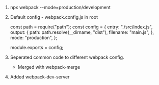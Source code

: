 1. npx webpack --mode=production/development

2. Default config - webpack.config.js in root

   const path = require("path");
   const config = {
   entry: "./src/index.js",
   output: {
   path: path.resolve(\_\_dirname, "dist"),
   filename: "main.js",
   },
   mode: "production",
   };

   module.exports = config;

3. Seperated common code to different webpack config.
   - Merged with webpack-merge
4. Added webpack-dev-server
